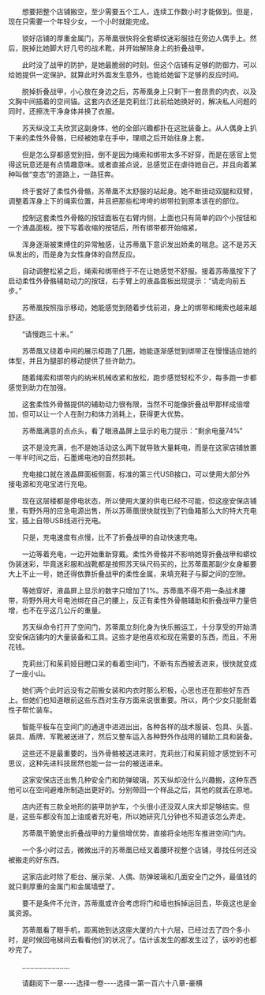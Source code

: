 <div class="read-content j_readContent" id="">
                <p>　　想要把整个店铺搬空，至少需要五个工人，连续工作数小时才能做到。但是，现在只需要一个年轻少女，一个小时就能完成。<p>　　锁好店铺的厚重金属门，苏蒂凰很快将全套蟒纹迷彩服挂在旁边人偶手上。然后，脱掉比她脚大好几号的战术靴，并开始解除身上的折叠战甲。<p>　　此时没了战甲的防护，是她最脆弱的时刻。但这个店铺有足够的防御力，可以给她提供一定保护。就算此时外面发生意外，也能给她留下足够的反应时间。<p>　　脱掉折叠战甲，小心放在身边之后，苏蒂凰身上只剩下一套昂贵的内衣，以及文胸中间插着的空间锚。这套内衣还是克莉丝汀此前给她换好的，解决私人问题的同时，还擦洗干净身体并换了衣服。<p>　　苏天纵没工夫欣赏这副身体，他的全部兴趣都扑在这批装备上。从人偶身上扒下来的柔性外骨骼，已经被她拿在手中，理顺之后开始往身上套。<p>　　但是怎么穿都感觉别扭，倒不是因为绳索和绑带太多不好穿，而是在感官上觉得这玩意还是有点情趣意味。或者直接点说，总感觉正在虐待她自己，并且向着某种叫做“变态”的道路上，一路狂奔。<p>　　终于套好了柔性外骨骼，苏蒂凰不太舒服的站起身。她不断扭动双腿和双臂，调整着浑身上下的绳索位置，并且把那些松垮垮的绑带拉到原本该在的部位。<p>　　控制这套柔性外骨骼的按钮面板在右臂内侧，上面也只有简单的四个小按钮和一个液晶面板。按下写着收缩的按钮后，所有绑带都开始缩紧。<p>　　浑身逐渐被束缚住的异常触感，让苏蒂凰下意识发出娇柔的喘息。这不是苏天纵发出的，而是身为女性身体的自然反应。<p>　　自动调整松紧之后，绳索和绑带终于不在让她感觉不舒服。接着苏蒂凰按下了启动柔性外骨骼辅助动力的按钮，右手臂上的液晶面板出现提示：“请走向前五步。”<p>　　苏蒂凰按照指示移动，她能感觉到随着步伐前进，身上的绑带和绳索也越来越舒适。<p>　　“请慢跑三十米。”<p>　　苏蒂凰又绕着中间的展示柜跑了几圈，她能逐渐感觉到绑带正在慢慢适应她的体型，并且为腿部的移动提供了些许助力。<p>　　随着绳索和绑带内的纳米机械收紧和放松，跑步感觉轻松不少，每多跑一步都感觉到助力在加强。<p>　　这套柔性外骨骼提供的辅助动力很有限，当然不可能像折叠战甲那样成倍增加，但可以让一个人在耐力和体力消耗上，获得更大优势。<p>　　苏蒂凰满意的点点头，看了眼液晶屏上显示的电力提示：“剩余电量74%”<p>　　这不是没充满，也不是她活动这么两下就导致大量耗电，而是在这家店铺放置一年半时间之后，石墨烯电池的自然损耗。<p>　　充电接口就在液晶屏面板侧面，标准的第三代USB接口，可以使用大部分外接电源和充电宝进行充电。<p>　　现在这层楼都是停电状态，所以使用大厦的供电已经不可能，但这座安保店铺里，有野外用的应急电源出售，所以苏蒂凰很快就找到了钓鱼箱那么大的特大充电宝，插上自带USB线进行充电。<p>　　只是，充电速度有点慢，比不了折叠战甲的自动快速充电。<p>　　一边等着充电，一边开始重新穿戴。柔性外骨骼并不影响她穿折叠战甲和蟒纹伪装迷彩，毕竟迷彩服和战靴都是按照苏天纵尺码买的，比苏蒂凰那副少女身躯要大上不止一号，她还得依靠折叠战甲的柔性金属，来填充鞋子与脚之间的空隙。<p>　　等她穿好，液晶屏上显示的数字只增加了1%。苏蒂凰不得不用一条战术腰带，将野外用大号电池绑在自己的腰上，反正有柔性外骨骼辅助和折叠战甲力量倍增，也不在乎这几公斤的重量。<p>　　苏天纵命令打开了空间门，苏蒂凰立刻化身为快乐搬运工，十分享受的开始清空安保店铺内的大量装备和工具。这些才是他喜欢和现在需要的东西，而且，不用花钱。<p>　　克莉丝汀和茱莉娅目瞪口呆的看着空间门，不断有东西被丢进来，很快就变成了一座小山。<p>　　她们两个此时远没有之前搬女装和内衣时那么积极，心思也还在那些好东西上。但她们也知道眼前这些东西对生存方面来说很重要。所以，两个少女只能耐着性子帮忙装车。<p>　　智能平板车在空间门的通道中进进出出，各种各样的战术服装、包具、头盔、装具、盾牌、军靴被送进了，然后又整车运入各种野外作战用的辅助工具和装备。<p>　　这些还不是最重要的，当外骨骼被送进来时，克莉丝汀和茱莉娅才感觉到不可思议，这种先进科技居然也能一台一台的被送进来。<p>　　这家安保店还出售几种安全门和防弹玻璃，苏天纵却没什么兴趣搬，这种东西他可以在空间避难所制造出更好的。分别带回一个样品之后，其他的就丢在原地。<p>　　店内还有三款全地形的装甲防护车，个头很小还没双人床大却足够结实。但是，这些车都没有加上油或者充好电，所以她研究几分钟也不知道该怎么弄走。<p>　　苏蒂凰干脆使出折叠战甲的力量倍增优势，直接将全地形车推进空间门内。<p>　　一个多小时过去，微微出汗的苏蒂凰已经叉着腰环视整个店铺，寻找任何还没被搬走的好东西。<p>　　这家店此时除了柜台、展示架、人偶、防弹玻璃和几面安全门之外，最值钱的就只剩厚重的金属门和金属墙壁了。<p>　　要不是条件不允许，苏蒂凰或许会考虑将门和墙也拆掉运回去，毕竟这也是金属资源。<p>　　苏蒂凰看了眼手机，距离她到达这座大厦的六十六层，已经过去了四个多小时，是时候回电梯间去看看他们的状况了。估计该发生的都发生过了，该吵的也都吵完了。<p>　　……………………<p>　　请翻阅下一章----选择一卷----选择一第一百六十八章-豪横<p>　　<p> 
            </div>